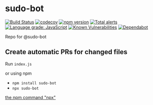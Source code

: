 # sudo-bot

[![Build Status](https://travis-ci.com/sudo-bot/sudo-bot.svg?branch=master)](https://travis-ci.com/sudo-bot/sudo-bot)
[![codecov](https://codecov.io/gh/sudo-bot/sudo-bot/branch/master/graph/badge.svg)](https://codecov.io/gh/sudo-bot/sudo-bot)
[![npm version](https://badge.fury.io/js/sudo-bot.svg)](https://badge.fury.io/js/sudo-bot)
[![Total alerts](https://img.shields.io/lgtm/alerts/g/sudo-bot/sudo-bot.svg?logo=lgtm&logoWidth=18)](https://lgtm.com/projects/g/sudo-bot/sudo-bot/alerts/)
[![Language grade: JavaScript](https://img.shields.io/lgtm/grade/javascript/g/sudo-bot/sudo-bot.svg?logo=lgtm&logoWidth=18)](https://lgtm.com/projects/g/sudo-bot/sudo-bot/context:javascript)
[![Known Vulnerabilities](https://snyk.io/test/github/sudo-bot/sudo-bot/badge.svg)](https://snyk.io/test/github/sudo-bot/sudo-bot)
[![Dependabot](https://badgen.net/badge/Dependabot/enabled/green?icon=dependabot)](https://dependabot.com/)

Repo for @sudo-bot

## Create automatic PRs for changed files

Run `index.js`

or using npm

- `npm install sudo-bot`
- `npx sudo-bot`

[the npm command "npx"](https://www.npmjs.com/package/npx)

